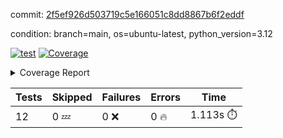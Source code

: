 commit: [2f5ef926d503719c5e166051c8dd8867b6f2eddf](https://github.com/rcmdnk/inherit-docstring/tree/2f5ef926d503719c5e166051c8dd8867b6f2eddf)

condition: branch=main, os=ubuntu-latest, python_version=3.12

[![test](https://github.com/rcmdnk/inherit-docstring/actions/workflows/test.yml/badge.svg)](https://github.com/rcmdnk/inherit-docstring/actions/runs/16133355372)
<a href="https://github.com/rcmdnk/inherit-docstring/blob/2f5ef926d503719c5e166051c8dd8867b6f2eddf/README.md"><img alt="Coverage" src="https://img.shields.io/badge/Coverage-100%25-brightgreen.svg" /></a><details><summary>Coverage Report </summary><table><tr><th>File</th><th>Stmts</th><th>Miss</th><th>Cover</th></tr><tbody><tr><td><b>TOTAL</b></td><td><b>114</b></td><td><b>0</b></td><td><b>100%</b></td></tr></tbody></table></details>

| Tests | Skipped | Failures | Errors | Time |
| ----- | ------- | -------- | -------- | ------------------ |
| 12 | 0 :zzz: | 0 :x: | 0 :fire: | 1.113s :stopwatch: |

